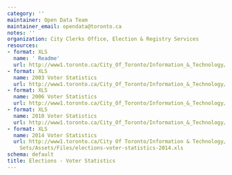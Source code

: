 ```yaml
---
category: ''
maintainer: Open Data Team
maintainer_email: opendata@toronto.ca
notes: ''
organization: City Clerks Office, Election & Registry Services
resources:
- format: XLS
  name: ' Readme'
  url: http://www1.toronto.ca/City_Of_Toronto/Information_&_Technology/Open_Data/Data_Sets/Assets/Files/elections-voter-statistics-readme.xls
- format: XLS
  name: 2003 Voter Statistics
  url: http://www1.toronto.ca/City_Of_Toronto/Information_&_Technology/Open_Data/Data_Sets/Assets/Files/elections-voter-statistics-2003.xls
- format: XLS
  name: 2006 Voter Statistics
  url: http://www1.toronto.ca/City_Of_Toronto/Information_&_Technology/Open_Data/Data_Sets/Assets/Files/elections-voter-statistics-2006.xls
- format: XLS
  name: 2010 Voter Statistics
  url: http://www1.toronto.ca/City_Of_Toronto/Information_&_Technology/Open_Data/Data_Sets/Assets/Files/elections-voter-statistics-2010.xls
- format: XLS
  name: 2014 Voter Statistics
  url: http://www1.toronto.ca/City Of Toronto/Information & Technology/Open Data/Data
    Sets/Assets/Files/elections-voter-statistics-2014.xls
schema: default
title: Elections - Voter Statistics
---
```

